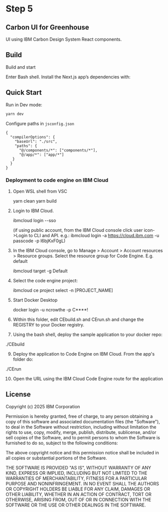 # Step 5

## Carbon UI for Greenhouse

UI using IBM Carbon Design System React components.

## Build

Build and start

Enter Bash shell.
Install the Next.js app’s dependencies with:

## Quick Start

Run in Dev mode:

```bash
yarn dev
```

Configure paths in `jsconfig.json`

```
{
  "compilerOptions": {
    "baseUrl": "./src",
    "paths": {
      "@/components/*": ["components/*"],
      "@/app/*": ["app/*"]
   }
  }
}
```

### Deployment to code engine on IBM Cloud

1. Open WSL shell from VSC

   yarn clean
   yarn build

2. Login to IBM Cloud.

   ibmcloud login --sso

   (if using public account, from the IBM Cloud console click user icon->Login to CLI and API. e.g.: ibmcloud login -a https://cloud.ibm.com -u passcode -p l6bjKxF0gL)

3. In the IBM Cloud console, go to Manage > Account > Account resources > Resource groups. Select the resource group for Code Engine. E.g. default

   ibmcloud target -g Default

4. Select the code engine project:

   ibmcloud ce project select -n [PROJECT_NAME]

5. Start Docker Desktop

   docker login -u ncrowthe -p C\*\*\*\*!

6. Within this folder, edit CEbuild.sh and CErun.sh and change the REGISTRY to your Docker registry.

7. Using the bash shell, deploy the sample application to your docker repo:

./CEbuild

9. Deploy the application to Code Engine on IBM Cloud. From the app's folder do:

./CErun

10. Open the URL using the IBM Cloud Code Engine route for the application

## License

Copyright (c) 2025 IBM Corporation

Permission is hereby granted, free of charge, to any person obtaining a copy of this software and associated documentation files (the "Software"), to deal in the Software without restriction, including without limitation the rights to use, copy, modify, merge, publish, distribute, sublicense, and/or sell copies of the Software, and to permit persons to whom the Software is furnished to do so, subject to the following conditions:

The above copyright notice and this permission notice shall be included in all copies or substantial portions of the Software.

THE SOFTWARE IS PROVIDED "AS IS", WITHOUT WARRANTY OF ANY KIND, EXPRESS OR IMPLIED, INCLUDING BUT NOT LIMITED TO THE WARRANTIES OF MERCHANTABILITY, FITNESS FOR A PARTICULAR PURPOSE AND NONINFRINGEMENT. IN NO EVENT SHALL THE AUTHORS OR COPYRIGHT HOLDERS BE LIABLE FOR ANY CLAIM, DAMAGES OR OTHER LIABILITY, WHETHER IN AN ACTION OF CONTRACT, TORT OR OTHERWISE, ARISING FROM, OUT OF OR IN CONNECTION WITH THE SOFTWARE OR THE USE OR OTHER DEALINGS IN THE SOFTWARE.
